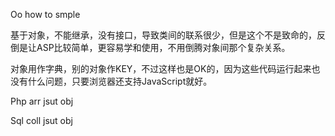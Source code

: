 Oo how to smple


基于对象，不能继承，没有接口，导致类间的联系很少，但是这个不是致命的，反倒是让ASP比较简单，更容易学和使用，不用倒腾对象间那个复杂关系。


对象用作字典，别的对象作KEY，不过这样也是OK的，因为这些代码运行起来也没有什么问题，只要浏览器还支持JavaScript就好。


Php arr jsut obj

Sql   coll jsut obj

